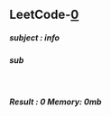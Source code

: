 <h2>LeetCode-<a href="leetcode">0</a></h2>
<h5>subject : info</h5>
<h5>sub</h5><h3></h3><div class="codehilite"><pre><span></span><code>
</code></pre></div><h5>Result : 0 Memory: 0mb</h5>